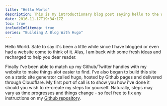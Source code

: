 ```yaml
---
title: "Hello World"
description: This is my introductionary blog post saying hello to the world.
date: 2016-11-17T19:34:17Z
toc: true
includeInSitemap: true
series: "Building A Blog With Hugo"
---
```


Hello World. Safe to say it's been a little while since I have blogged or even had a website come to think of it. Alas, I am back with some fresh ideas and recharged to help you dear reader.

<!--more-->

Finally I've been able to match up my Github/Twitter handles with my website to make things alot easier to find. I've also began to build this site on a static site generator called hugo, hosted by Github pages and delivered through Cloudflare. My first port of call is to show you how i've done it should you wish to re-create my steps for yourself. Naturally, steps may vary as time progresses and things change - so feel free to fix any instructions on my [Github repository](https://github.com/Im5tu/im5tu-hugo).

